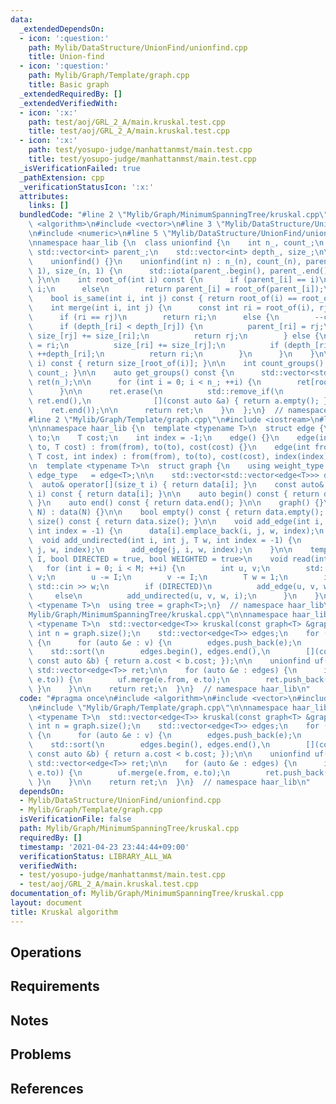```yaml
---
data:
  _extendedDependsOn:
  - icon: ':question:'
    path: Mylib/DataStructure/UnionFind/unionfind.cpp
    title: Union-find
  - icon: ':question:'
    path: Mylib/Graph/Template/graph.cpp
    title: Basic graph
  _extendedRequiredBy: []
  _extendedVerifiedWith:
  - icon: ':x:'
    path: test/aoj/GRL_2_A/main.kruskal.test.cpp
    title: test/aoj/GRL_2_A/main.kruskal.test.cpp
  - icon: ':x:'
    path: test/yosupo-judge/manhattanmst/main.test.cpp
    title: test/yosupo-judge/manhattanmst/main.test.cpp
  _isVerificationFailed: true
  _pathExtension: cpp
  _verificationStatusIcon: ':x:'
  attributes:
    links: []
  bundledCode: "#line 2 \"Mylib/Graph/MinimumSpanningTree/kruskal.cpp\"\n#include\
    \ <algorithm>\n#include <vector>\n#line 3 \"Mylib/DataStructure/UnionFind/unionfind.cpp\"\
    \n#include <numeric>\n#line 5 \"Mylib/DataStructure/UnionFind/unionfind.cpp\"\n\
    \nnamespace haar_lib {\n  class unionfind {\n    int n_, count_;\n    mutable\
    \ std::vector<int> parent_;\n    std::vector<int> depth_, size_;\n\n  public:\n\
    \    unionfind() {}\n    unionfind(int n) : n_(n), count_(n), parent_(n), depth_(n,\
    \ 1), size_(n, 1) {\n      std::iota(parent_.begin(), parent_.end(), 0);\n   \
    \ }\n\n    int root_of(int i) const {\n      if (parent_[i] == i)\n        return\
    \ i;\n      else\n        return parent_[i] = root_of(parent_[i]);\n    }\n\n\
    \    bool is_same(int i, int j) const { return root_of(i) == root_of(j); }\n\n\
    \    int merge(int i, int j) {\n      const int ri = root_of(i), rj = root_of(j);\n\
    \      if (ri == rj)\n        return ri;\n      else {\n        --count_;\n  \
    \      if (depth_[ri] < depth_[rj]) {\n          parent_[ri] = rj;\n         \
    \ size_[rj] += size_[ri];\n          return rj;\n        } else {\n          parent_[rj]\
    \ = ri;\n          size_[ri] += size_[rj];\n          if (depth_[ri] == depth_[rj])\
    \ ++depth_[ri];\n          return ri;\n        }\n      }\n    }\n\n    int size_of(int\
    \ i) const { return size_[root_of(i)]; }\n\n    int count_groups() const { return\
    \ count_; }\n\n    auto get_groups() const {\n      std::vector<std::vector<int>>\
    \ ret(n_);\n\n      for (int i = 0; i < n_; ++i) {\n        ret[root_of(i)].push_back(i);\n\
    \      }\n\n      ret.erase(\n          std::remove_if(\n              ret.begin(),\
    \ ret.end(),\n              [](const auto &a) { return a.empty(); }),\n      \
    \    ret.end());\n\n      return ret;\n    }\n  };\n}  // namespace haar_lib\n\
    #line 2 \"Mylib/Graph/Template/graph.cpp\"\n#include <iostream>\n#line 4 \"Mylib/Graph/Template/graph.cpp\"\
    \n\nnamespace haar_lib {\n  template <typename T>\n  struct edge {\n    int from,\
    \ to;\n    T cost;\n    int index = -1;\n    edge() {}\n    edge(int from, int\
    \ to, T cost) : from(from), to(to), cost(cost) {}\n    edge(int from, int to,\
    \ T cost, int index) : from(from), to(to), cost(cost), index(index) {}\n  };\n\
    \n  template <typename T>\n  struct graph {\n    using weight_type = T;\n    using\
    \ edge_type   = edge<T>;\n\n    std::vector<std::vector<edge<T>>> data;\n\n  \
    \  auto& operator[](size_t i) { return data[i]; }\n    const auto& operator[](size_t\
    \ i) const { return data[i]; }\n\n    auto begin() const { return data.begin();\
    \ }\n    auto end() const { return data.end(); }\n\n    graph() {}\n    graph(int\
    \ N) : data(N) {}\n\n    bool empty() const { return data.empty(); }\n    int\
    \ size() const { return data.size(); }\n\n    void add_edge(int i, int j, T w,\
    \ int index = -1) {\n      data[i].emplace_back(i, j, w, index);\n    }\n\n  \
    \  void add_undirected(int i, int j, T w, int index = -1) {\n      add_edge(i,\
    \ j, w, index);\n      add_edge(j, i, w, index);\n    }\n\n    template <size_t\
    \ I, bool DIRECTED = true, bool WEIGHTED = true>\n    void read(int M) {\n   \
    \   for (int i = 0; i < M; ++i) {\n        int u, v;\n        std::cin >> u >>\
    \ v;\n        u -= I;\n        v -= I;\n        T w = 1;\n        if (WEIGHTED)\
    \ std::cin >> w;\n        if (DIRECTED)\n          add_edge(u, v, w, i);\n   \
    \     else\n          add_undirected(u, v, w, i);\n      }\n    }\n  };\n\n  template\
    \ <typename T>\n  using tree = graph<T>;\n}  // namespace haar_lib\n#line 6 \"\
    Mylib/Graph/MinimumSpanningTree/kruskal.cpp\"\n\nnamespace haar_lib {\n  template\
    \ <typename T>\n  std::vector<edge<T>> kruskal(const graph<T> &graph) {\n    const\
    \ int n = graph.size();\n    std::vector<edge<T>> edges;\n    for (auto &v : graph)\
    \ {\n      for (auto &e : v) {\n        edges.push_back(e);\n      }\n    }\n\n\
    \    std::sort(\n        edges.begin(), edges.end(),\n        [](const auto &a,\
    \ const auto &b) { return a.cost < b.cost; });\n\n    unionfind uf(n);\n\n   \
    \ std::vector<edge<T>> ret;\n\n    for (auto &e : edges) {\n      if (not uf.is_same(e.from,\
    \ e.to)) {\n        uf.merge(e.from, e.to);\n        ret.push_back(e);\n     \
    \ }\n    }\n\n    return ret;\n  }\n}  // namespace haar_lib\n"
  code: "#pragma once\n#include <algorithm>\n#include <vector>\n#include \"Mylib/DataStructure/UnionFind/unionfind.cpp\"\
    \n#include \"Mylib/Graph/Template/graph.cpp\"\n\nnamespace haar_lib {\n  template\
    \ <typename T>\n  std::vector<edge<T>> kruskal(const graph<T> &graph) {\n    const\
    \ int n = graph.size();\n    std::vector<edge<T>> edges;\n    for (auto &v : graph)\
    \ {\n      for (auto &e : v) {\n        edges.push_back(e);\n      }\n    }\n\n\
    \    std::sort(\n        edges.begin(), edges.end(),\n        [](const auto &a,\
    \ const auto &b) { return a.cost < b.cost; });\n\n    unionfind uf(n);\n\n   \
    \ std::vector<edge<T>> ret;\n\n    for (auto &e : edges) {\n      if (not uf.is_same(e.from,\
    \ e.to)) {\n        uf.merge(e.from, e.to);\n        ret.push_back(e);\n     \
    \ }\n    }\n\n    return ret;\n  }\n}  // namespace haar_lib\n"
  dependsOn:
  - Mylib/DataStructure/UnionFind/unionfind.cpp
  - Mylib/Graph/Template/graph.cpp
  isVerificationFile: false
  path: Mylib/Graph/MinimumSpanningTree/kruskal.cpp
  requiredBy: []
  timestamp: '2021-04-23 23:44:44+09:00'
  verificationStatus: LIBRARY_ALL_WA
  verifiedWith:
  - test/yosupo-judge/manhattanmst/main.test.cpp
  - test/aoj/GRL_2_A/main.kruskal.test.cpp
documentation_of: Mylib/Graph/MinimumSpanningTree/kruskal.cpp
layout: document
title: Kruskal algorithm
---
```


## Operations

## Requirements

## Notes

## Problems

## References
